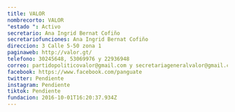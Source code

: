 ```yaml
---
title: VALOR
nombrecorto: VALOR
"estado ": Activo
secretario: Ana Ingrid Bernat Cofiño
secretariofunciones: Ana Ingrid Bernat Cofiño
direccion: 3 Calle 5-50 zona 1
paginaweb: http://valor.gt/
telefono: 30245648, 53069976 y 22936948
correo: partidopoliticovalor@gmail.com y secretariageneralvalor@gmail.com
facebook: https://www.facebook.com/panguate
twitter: Pendiente
instagram: Pendiente
tiktok: Pendiente
fundacion: 2016-10-01T16:20:37.934Z
---
```

